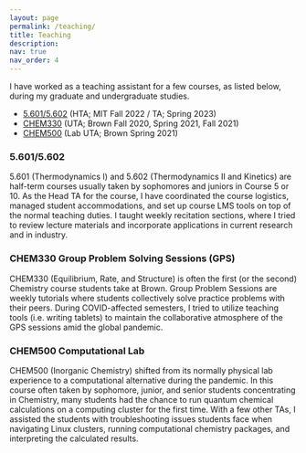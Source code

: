 ```yaml
---
layout: page
permalink: /teaching/
title: Teaching
description: 
nav: true
nav_order: 4
---
```


I have worked as a teaching assistant for a few courses, as listed below, during my graduate and undergraduate studies.
- [5.601/5.602](http://student.mit.edu/catalog/m5b.html#5.601) (HTA; MIT Fall 2022 / TA; Spring 2023)
- [CHEM330](https://cab.brown.edu/?subj=CHEM&term=999999?kw=CHEM0330) (UTA; Brown Fall 2020, Spring 2021, Fall 2021)
- [CHEM500](https://cab.brown.edu/?subj=CHEM&term=999999?kw=CHEM0500) (Lab UTA; Brown Spring 2021)

### 5.601/5.602

5.601 (Thermodynamics I) and 5.602 (Thermodynamics II and Kinetics) are half-term courses usually taken by sophomores and juniors in Course 5 or 10. As the Head TA for the course, I have coordinated the course logistics, managed student accommodations, and set up course LMS tools on top of the normal teaching duties. I taught weekly recitation sections, where I tried to review lecture materials and incorporate applications in current research and in industry.


### CHEM330 Group Problem Solving Sessions (GPS)

CHEM330 (Equilibrium, Rate, and Structure) is often the first (or the second) Chemistry course students take at Brown. Group Problem Sessions are weekly tutorials where students collectively solve practice problems with their peers. During COVID-affected semesters, I tried to utilize teaching tools (i.e. writing tablets) to maintain the collaborative atmosphere of the GPS sessions amid the global pandemic.


### CHEM500 Computational Lab

CHEM500 (Inorganic Chemistry) shifted from its normally physical lab experience to a computational alternative during the pandemic. In this course often taken by sophomore, junior, and senior students concentrating in Chemistry, many students had the chance to run quantum chemical calculations on a computing cluster for the first time. With a few other TAs, I assisted the students with troubleshooting issues students face when navigating Linux clusters, running computational chemistry packages, and interpreting the calculated results.



